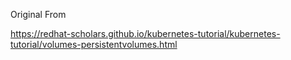 Original From 

https://redhat-scholars.github.io/kubernetes-tutorial/kubernetes-tutorial/volumes-persistentvolumes.html
